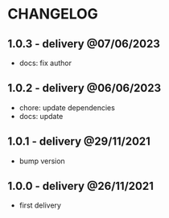 # CHANGELOG

## 1.0.3 - delivery @07/06/2023

- docs: fix author

## 1.0.2 - delivery @06/06/2023

- chore: update dependencies
- docs: update

## 1.0.1 - delivery @29/11/2021

- bump version

## 1.0.0 - delivery @26/11/2021

- first delivery
